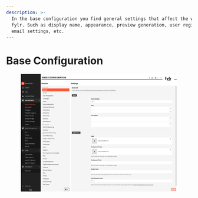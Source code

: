 ```yaml
---
description: >-
  In the base configuration you find general settings that affect the whole
  fylr. Such as display name, appearance, preview generation, user registration,
  email settings, etc.
---
```


# Base Configuration

<figure><img src="../../.gitbook/assets/image (1) (1).png" alt=""><figcaption></figcaption></figure>
